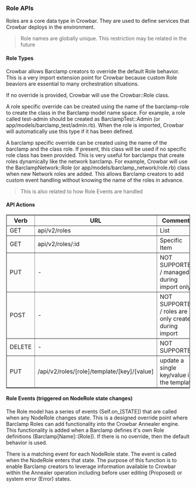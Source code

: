 ### Role APIs

Roles are a core data type in Crowbar.  They are used to define services that Crowbar deploys in the environment.  

> Role names are globally unique. This restriction may be related in the future

#### Role Types

Crowbar allows Barclamp creators to override the default Role behavior.  This is a very import extension point for Crowbar because custom Role beaviors are essential to many orchestration situations.

If no override is provided, Crowbar will use the Crowbar::Role class.

A role specific override can be created using the name of the barclamp-role to create the class in the Barclamp model name space.  For example, a role called test-admin should be created as BarclampTest::Admin (or app/models/barclamp_test/admin.rb).  When the role is imported, Crowbar will automatically use this type if it has been defined.

A barclamp specific override can be created using the name of the barclamp and the class role.  If present, this class will be used if no specific role class has been provided.  This is very useful for barclamps that create roles dynamically like the network barclamp.  For example, Crowbar will use the BarclampNetwork::Role (or app/models/barclamp_network/role.rb) class when new Network roles are added.  This allows Barclamp creators to add custom event handling without knowing the name of the roles in advance.

> This is also related to how Role Events are handled


#### API Actions

<table border=1>
<tr><th> Verb </th><th> URL </th><th> Comments </th></tr>
<tr><td> GET  </td>
  <td> api/v2/roles </td>
  <td> List </td></tr>
<tr><td> GET  </td>
  <td> api/v2/roles/:id </td>
  <td> Specific Item </td></tr>
<tr><td> PUT </td>
  <td> - </td>
  <td> NOT SUPPORTED / managed during import only </td></tr>
<tr><td> POST  </td>
  <td> - </td>
  <td> NOT SUPPORTED / roles are only created during import </td></tr>
<tr><td> DELETE  </td>
  <td> - </td>
  <td> NOT SUPPORTED </td></tr>
<tr><td> PUT  </td>
  <td> /api/v2/roles/[role]/template/[key]/[value] </td>
  <td> update a single key/value in the template </td></tr>

</table>

#### Role Events (triggered on NodeRole state changes)

The Role model has a series of events (Self.on_[STATE]) that are called when any NodeRole changes state.  This is a designed override point where Barclamp Roles can add functionality into the Crowbar Annealer engine.  This functionality is added when a Barclamp defines it's own Role definitions (Barclamp[Name]::[Role]).  If there is no override, then the default behavior is used.

There is a matching event for each NodeRole state.  The event is called when the NodeRole enters that state.  The purpose of this function is to enable Barclamp creators to leverage information available to Crowbar within the Annealer operation including before user editing (Proposed) or system error (Error) states.